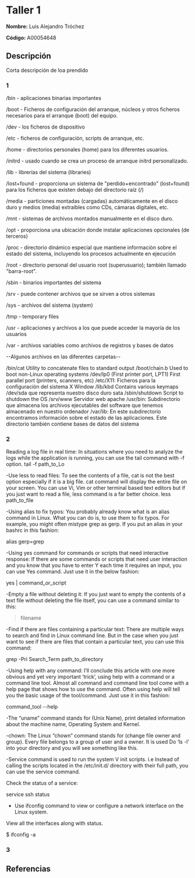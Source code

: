# Taller 1

**Nombre:** Luis Alejandro Tróchez  

**Código:** A00054648

## Descripción  
Corta descripción de loa prendido 

### 1  

/bin - aplicaciones binarias importantes

/boot - Ficheros de configuración del arranque, núcleos y otros ficheros necesarios para el arranque (boot) del equipo.

/dev - los ficheros de dispositivo

/etc - ficheros de configuración, scripts de arranque, etc.

/home - directorios personales (home) para los diferentes usuarios.

/initrd - usado cuando se crea un proceso de arranque initrd personalizado.

/lib - librerías del sistema (libraries)

/lost+found - proporciona un sistema de "perdido+encontrado" (lost+found) para los ficheros que existen debajo del directorio raíz (/)

/media - particiones montadas (cargadas) automáticamente en el disco duro y medios (media) extraíbles como CDs, cámaras digitales, etc.

/mnt - sistemas de archivos montados manualmente en el disco duro.

/opt - proporciona una ubicación donde instalar aplicaciones opcionales (de terceros)

/proc - directorio dinámico especial que mantiene información sobre el estado del sistema, incluyendo los procesos actualmente en ejecución

/root - directorio personal del usuario root (superusuario); también llamado "barra-root".

/sbin - binarios importantes del sistema

/srv - puede contener archivos que se sirven a otros sistemas

/sys - archivos del sistema (system)

/tmp - temporary files

/usr - aplicaciones y archivos a los que puede acceder la mayoría de los usuarios

/var - archivos variables como archivos de registros y bases de datos



--Algunos archivos en las diferentes carpetas--

/bin/cat Utility to concatenate files to standard output
/boot/chain.b Used to boot non-Linux operating systems
/dev/lp0 (First printer port, LPT1) First parallel port (printers, scanners, etc)
/etc/X11: Ficheros para la configuración del sistema X Window
/lib/kbd Contains various keymaps
/dev/sda que representa nuestro disco duro sata
/sbin/shutdown Script to shutdown the OS
/srv/www Servidor web apache 
/usr/bin: Subdirectorio que almacena los archivos ejecutables del software que tenemos almacenado en nuestro ordenador
/var/lib: En este subdirectorio encontramos información sobre el estado de las aplicaciones. Este directorio también contiene bases de datos del sistema
### 2

Reading a log file in real time: In situations where you need to analyze the logs while the application is running, you can use the tail command with -f option.
tail -f path_to_Lo


-Use less to read files: To see the contents of a file, cat is not the best option especially if it is a big file. cat command will display the entire file on your screen. You can use Vi, Vim or other terminal based text editors but if you just want to read a file, less command is a far better choice.
less path_to_file

-Using alias to fix typos: You probably already know what is an alias command in Linux. What you can do is, to use them to fix typos.
For example, you might often mistype grep as gerp. If you put an alias in your bashrc in this fashion:

alias gerp=grep

-Using yes command for commands or scripts that need interactive response: If there are some commands or scripts that need user interaction and you know that you have to enter Y each time it requires an input, you can use Yes command. Just use it in the below fashion:

yes | command_or_script

-Empty a file without deleting it: If you just want to empty the contents of a text file without deleting the file itself, you can use a command similar to this:

> filename

-Find if there are files containing a particular text: There are multiple ways to search and find in Linux command line. But in the case when you just want to see if there are files that contain a particular text, you can use this command:

grep -Pri Search_Term path_to_directory

-Using help with any command: I’ll conclude this article with one more obvious and yet very important ‘trick’, using help with a command or a command line tool. Almost all command and command line tool come with a help page that shows how to use the command. Often using help will tell you the basic usage of the tool/command. Just use it in this fashion:

command_tool --help

-The “uname” command stands for (Unix Name), print detailed information about the machine name, Operating System and Kernel.

-chown: The Linux “chown” command stands for (change file owner and group). Every file belongs to a group of user and a owner. It is used Do ‘ls -l‘ into your directory and you will see something like this.

-Service command is used to run the system V init scripts. i.e Instead of calling the scripts located in the /etc/init.d/ directory with their full path, you can use the service command.

Check the status of a service:

service ssh status

- Use ifconfig command to view or configure a network interface on the Linux system.

View all the interfaces along with status.

$ ifconfig -a


### 3




## Referencias  


